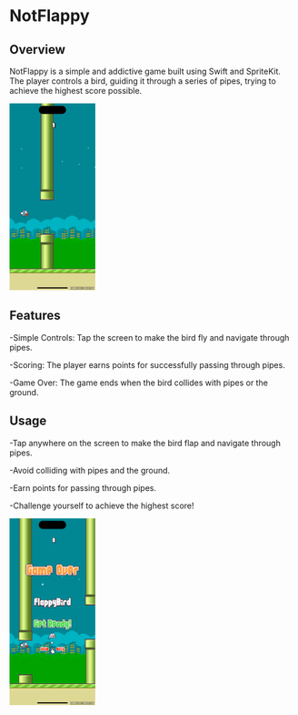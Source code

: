 # NotFlappy

## Overview
NotFlappy is a simple and addictive game built using Swift and SpriteKit. The player controls a bird, guiding it through a series of pipes, trying to achieve the highest score possible.

<img src="https://github.com/ndubauskas/NotFlappy/blob/main/NotFlappy/screenshots/gameplay.png" width="30%">

## Features
-Simple Controls: Tap the screen to make the bird fly and navigate through pipes.

-Scoring: The player earns points for successfully passing through pipes.

-Game Over: The game ends when the bird collides with pipes or the ground.


## Usage
-Tap anywhere on the screen to make the bird flap and navigate through pipes.

-Avoid colliding with pipes and the ground.

-Earn points for passing through pipes.

-Challenge yourself to achieve the highest score!

<img src="https://github.com/ndubauskas/NotFlappy/blob/main/NotFlappy/screenshots/gameover.png" width="30%">

